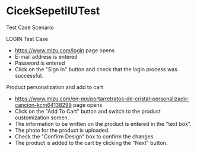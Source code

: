 # CicekSepetiIUTest

Test Case Scenario

LOGIN Test Case
- https://www.mizu.com/login page opens
- E-mail address is entered
- Password is entered
- Click on the "Sign In" button and check that the login process was successful.

Product personalization and add to cart
- https://www.mizu.com/en-mx/portarretratos-de-cristal-personalizado-cancion-kcm64138299 page opens
- Click on the "Add To Cart" button and switch to the product customization screen.
- The information to be written on the product is entered in the "text box".
- The photo for the product is uploaded.
- Check the "Confirm Design" box to confirm the changes.
- The product is added to the cart by clicking the "Next" button.
